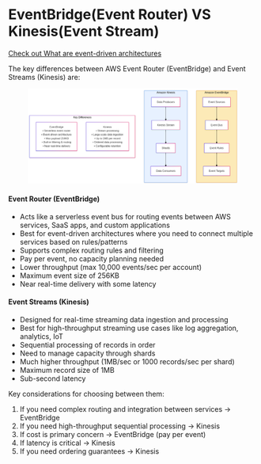 # EventBridge(Event Router) VS Kinesis(Event Stream)

[Check out What are event-driven architectures](https://serverlessland.com/event-driven-architecture/what-are-event-driven-architectures)



The key differences between AWS Event Router (EventBridge) and Event Streams (Kinesis) are:

<figure><img src="../../../../.gitbook/assets/image (33).png" alt=""><figcaption></figcaption></figure>

#### Event Router (EventBridge)

* Acts like a serverless event bus for routing events between AWS services, SaaS apps, and custom applications
* Best for event-driven architectures where you need to connect multiple services based on rules/patterns
* Supports complex routing rules and filtering
* Pay per event, no capacity planning needed
* Lower throughput (max 10,000 events/sec per account)
* Maximum event size of 256KB
* Near real-time delivery with some latency

#### Event Streams (Kinesis)

* Designed for real-time streaming data ingestion and processing
* Best for high-throughput streaming use cases like log aggregation, analytics, IoT
* Sequential processing of records in order
* Need to manage capacity through shards
* Much higher throughput (1MB/sec or 1000 records/sec per shard)
* Maximum record size of 1MB
* Sub-second latency

Key considerations for choosing between them:

1. If you need complex routing and integration between services → EventBridge
2. If you need high-throughput sequential processing → Kinesis
3. If cost is primary concern → EventBridge (pay per event)
4. If latency is critical → Kinesis
5. If you need ordering guarantees → Kinesis
